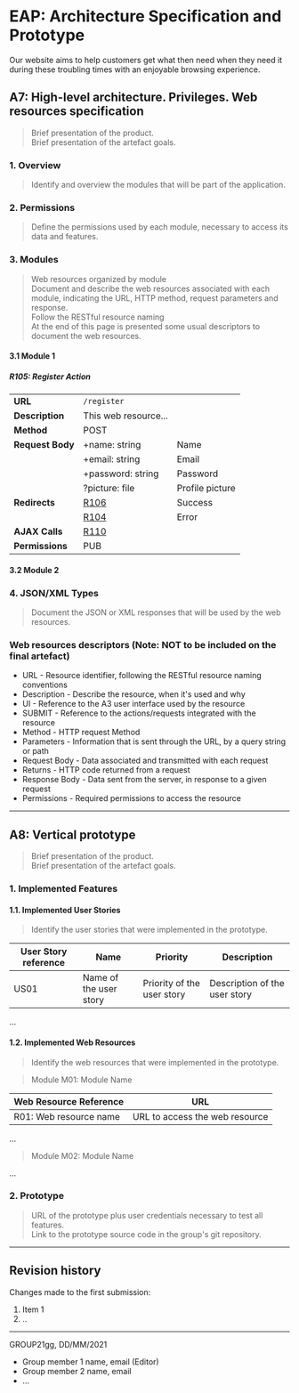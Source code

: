 # EAP: Architecture Specification and Prototype

Our website aims to help customers get what then need when they need it during these troubling times with an enjoyable browsing experience.

## A7: High-level architecture. Privileges. Web resources specification

> Brief presentation of the product.  
> Brief presentation of the artefact goals.

### 1. Overview

> Identify and overview the modules that will be part of the application.  

### 2. Permissions

> Define the permissions used by each module, necessary to access its data and features.  

### 3. Modules

> Web resources organized by module  
> Document and describe the web resources associated with each module, indicating the URL, HTTP method, request parameters and response.  
> Follow the RESTful resource naming  
> At the end of this page is presented some usual descriptors to document the web resources.

#### 3.1 Module 1

##### R105: Register Action

|   |   |   |
|---|---|---|
| **URL**          | `/register` ||
| **Description**  | This web resource... ||
| **Method**       | POST ||
| **Request Body** | +name: string | Name  |
|   | +email: string | Email  |
|   | +password: string | Password  |
|   | ?picture: file | Profile picture  |
| **Redirects**    | [R106](#r106) | Success |
|   | [R104](#r104) | Error |
| **AJAX Calls** | [R110](#r110) ||
| **Permissions** | PUB ||

#### 3.2 Module 2

### 4. JSON/XML Types

> Document the JSON or XML responses that will be used by the web resources.  

### Web resources descriptors (Note: **NOT to be included on the final artefact**)

* URL - Resource identifier, following the RESTful resource naming conventions 
* Description - Describe the resource, when it's used and why
* UI - Reference to the A3 user interface used by the resource
* SUBMIT - Reference to the actions/requests integrated with the resource
* Method - HTTP request Method
* Parameters - Information that is sent through the URL, by a query string or path
* Request Body - Data associated and transmitted with each request
* Returns - HTTP code returned from a request
* Response Body - Data sent from the server, in response to a given request
* Permissions - Required permissions to access the resource


---


## A8: Vertical prototype

> Brief presentation of the product.  
> Brief presentation of the artefact goals.

### 1. Implemented Features

#### 1.1. Implemented User Stories

> Identify the user stories that were implemented in the prototype.  

| User Story reference | Name                   | Priority                   | Description                   |
| -------------------- | ---------------------- | -------------------------- | ----------------------------- |
| US01                 | Name of the user story | Priority of the user story | Description of the user story |

...

#### 1.2. Implemented Web Resources

> Identify the web resources that were implemented in the prototype.  

> Module M01: Module Name  

| Web Resource Reference | URL                            |
| ---------------------- | ------------------------------ |
| R01: Web resource name | URL to access the web resource |

...

> Module M02: Module Name  

...

### 2. Prototype

> URL of the prototype plus user credentials necessary to test all features.  
> Link to the prototype source code in the group's git repository.  


---


## Revision history

Changes made to the first submission:
1. Item 1
1. ..

***
GROUP21gg, DD/MM/2021
 
* Group member 1 name, email (Editor)
* Group member 2 name, email
* ...